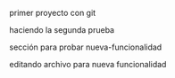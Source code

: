 primer proyecto con git

haciendo la segunda prueba

sección para probar nueva-funcionalidad

editando archivo para nueva funcionalidad